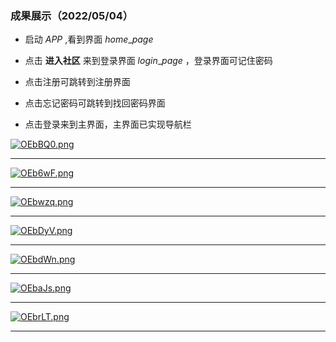 ### 成果展示（2022/05/04）

* 启动 $APP$ ,看到界面 $home$_$page$


* 点击 **进入社区** 来到登录界面 $login$_$page$ ，登录界面可记住密码


* 点击注册可跳转到注册界面


* 点击忘记密码可跳转到找回密码界面


* 点击登录来到主界面，主界面已实现导航栏



[![OEbBQ0.png](https://s1.ax1x.com/2022/05/04/OEbBQ0.png)](https://imgtu.com/i/OEbBQ0)
<hr></hr>

[![OEb6wF.png](https://s1.ax1x.com/2022/05/04/OEb6wF.png)](https://imgtu.com/i/OEb6wF)
<hr></hr>

[![OEbwzq.png](https://s1.ax1x.com/2022/05/04/OEbwzq.png)](https://imgtu.com/i/OEbwzq)
<hr></hr>

[![OEbDyV.png](https://s1.ax1x.com/2022/05/04/OEbDyV.png)](https://imgtu.com/i/OEbDyV)
<hr></hr>

[![OEbdWn.png](https://s1.ax1x.com/2022/05/04/OEbdWn.png)](https://imgtu.com/i/OEbdWn)
<hr></hr>

[![OEbaJs.png](https://s1.ax1x.com/2022/05/04/OEbaJs.png)](https://imgtu.com/i/OEbaJs)
<hr></hr>

[![OEbrLT.png](https://s1.ax1x.com/2022/05/04/OEbrLT.png)](https://imgtu.com/i/OEbrLT)
<hr></hr>

